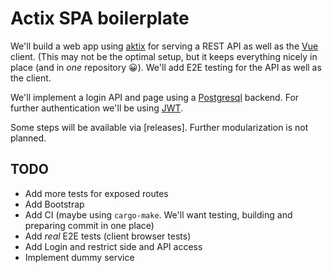 # Actix SPA boilerplate

We'll build a web app using [aktix](https://actix.rs/)
for serving a REST API as well as the [Vue](https://vuejs.org/)
client. (This may not be the optimal setup, but it keeps everything
nicely in place (and in *one* repository :grinning:). We'll add E2E
testing for the API as well as the client.

We'll implement a login API and page using a
[Postgresql](https://www.postgresql.org/) backend. For further
authentication we'll be using [JWT](https://jwt.io/).

Some steps will be available via [releases]. Further modularization
is not planned.

## TODO
- Add more tests for exposed routes
- Add Bootstrap
- Add CI (maybe using `cargo-make`. We'll want testing,
building and preparing commit in one place)
- Add *real* E2E tests (client browser tests)
- Add Login and restrict side and API access
- Implement dummy service
